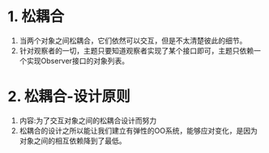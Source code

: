 
# 1. 松耦合
1. 当两个对象之间松耦合，它们依然可以交互，但是不太清楚彼此的细节。
2. 针对观察者的一切，主题只要知道观察者实现了某个接口即可，主题只依赖一个实现Observer接口的对象列表。

# 2. 松耦合-设计原则
1. 内容:为了交互对象之间的松耦合设计而努力
2. 松耦合的设计之所以能让我们建立有弹性的OO系统，能够应对变化，是因为对象之间的相互依赖降到了最低。